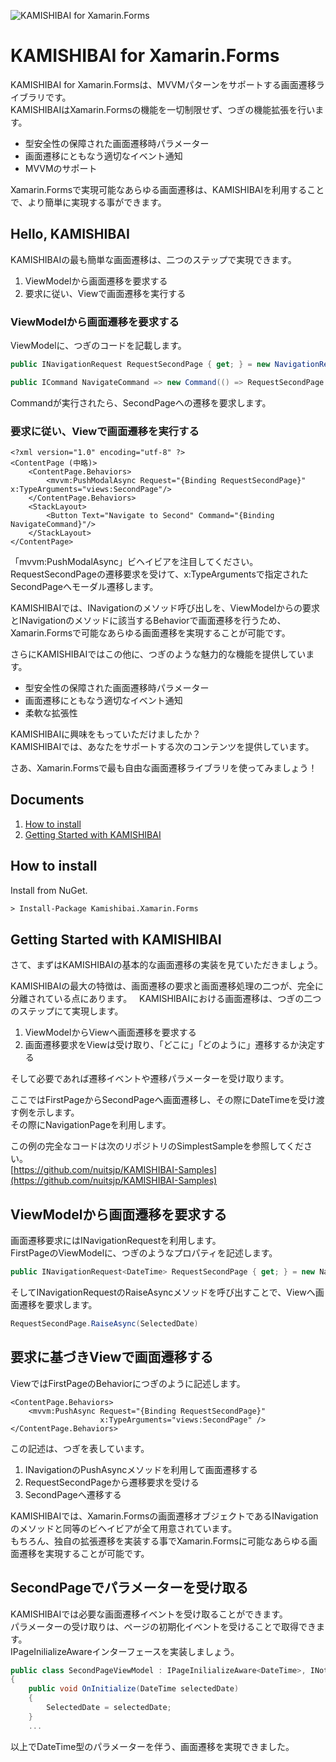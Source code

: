 ![KAMISHIBAI for Xamarin.Forms](https://raw.githubusercontent.com/nuitsjp/KAMISHIBAI/master/logo_wide.png)

# KAMISHIBAI for Xamarin.Forms

KAMISHIBAI for Xamarin.Formsは、MVVMパターンをサポートする画面遷移ライブラリです。  
KAMISHIBAIはXamarin.Formsの機能を一切制限せず、つぎの機能拡張を行います。  

* 型安全性の保障された画面遷移時パラメーター  
* 画面遷移にともなう適切なイベント通知  
* MVVMのサポート  

Xamarin.Formsで実現可能なあらゆる画面遷移は、KAMISHIBAIを利用することで、より簡単に実現する事ができます。  

## Hello, KAMISHIBAI  

KAMISHIBAIの最も簡単な画面遷移は、二つのステップで実現できます。  

1. ViewModelから画面遷移を要求する  
2. 要求に従い、Viewで画面遷移を実行する  

### ViewModelから画面遷移を要求する  
ViewModelに、つぎのコードを記載します。  

```cs
public INavigationRequest RequestSecondPage { get; } = new NavigationRequest();

public ICommand NavigateCommand => new Command(() => RequestSecondPage.RaiseAsync();
```

Commandが実行されたら、SecondPageへの遷移を要求します。  

### 要求に従い、Viewで画面遷移を実行する

```xaml
<?xml version="1.0" encoding="utf-8" ?>
<ContentPage (中略)>
    <ContentPage.Behaviors>
        <mvvm:PushModalAsync Request="{Binding RequestSecondPage}" x:TypeArguments="views:SecondPage"/>
    </ContentPage.Behaviors>
    <StackLayout>
        <Button Text="Navigate to Second" Command="{Binding NavigateCommand}"/>
    </StackLayout>
</ContentPage>
```
「mvvm:PushModalAsync」ビヘイビアを注目してください。  
RequestSecondPageの遷移要求を受けて、x:TypeArgumentsで指定されたSecondPageへモーダル遷移します。  

KAMISHIBAIでは、INavigationのメソッド呼び出しを、ViewModelからの要求とINavigationのメソッドに該当するBehaviorで画面遷移を行うため、Xamarin.Formsで可能なあらゆる画面遷移を実現することが可能です。  

さらにKAMISHIBAIではこの他に、つぎのような魅力的な機能を提供しています。  

* 型安全性の保障された画面遷移時パラメーター  
* 画面遷移にともなう適切なイベント通知  
* 柔軟な拡張性  

KAMISHIBAIに興味をもっていただけましたか？  
KAMISHIBAIでは、あなたをサポートする次のコンテンツを提供しています。  

さあ、Xamarin.Formsで最も自由な画面遷移ライブラリを使ってみましょう！  

## Documents

1. [How to install](#how-to-install)
2. [Getting Started with KAMISHIBAI](#getting-started-with-kamishibai)

## How to install  

Install from NuGet.

```txt
> Install-Package Kamishibai.Xamarin.Forms
```

## Getting Started with KAMISHIBAI

さて、まずはKAMISHIBAIの基本的な画面遷移の実装を見ていただきましょう。  

KAMISHIBAIの最大の特徴は、画面遷移の要求と画面遷移処理の二つが、完全に分離されている点にあります。  
KAMISHIBAIにおける画面遷移は、つぎの二つのステップにて実現します。  

1. ViewModelからViewへ画面遷移を要求する  
2. 画面遷移要求をViewは受け取り、「どこに」「どのように」遷移するか決定する  

そして必要であれば遷移イベントや遷移パラメーターを受け取ります。  

ここではFirstPageからSecondPageへ画面遷移し、その際にDateTimeを受け渡す例を示します。  
その際にNavigationPageを利用します。  

この例の完全なコードは次のリポジトリのSimplestSampleを参照してください。  
[https://github.com/nuitsjp/KAMISHIBAI-Samples](https://github.com/nuitsjp/KAMISHIBAI-Samples)

## ViewModelから画面遷移を要求する  

画面遷移要求にはINavigationRequestを利用します。  
FirstPageのViewModelに、つぎのようなプロパティを記述します。  

```cs
public INavigationRequest<DateTime> RequestSecondPage { get; } = new NavigationRequest<DateTime>();
```

そしてINavigationRequestのRaiseAsyncメソッドを呼び出すことで、Viewへ画面遷移を要求します。  

```cs
RequestSecondPage.RaiseAsync(SelectedDate)
```

## 要求に基づきViewで画面遷移する

ViewではFirstPageのBehaviorにつぎのように記述します。

```xaml
<ContentPage.Behaviors>
    <mvvm:PushAsync Request="{Binding RequestSecondPage}"
                    x:TypeArguments="views:SecondPage" />
</ContentPage.Behaviors>
```

この記述は、つぎを表しています。  

1. INavigationのPushAsyncメソッドを利用して画面遷移する  
2. RequestSecondPageから遷移要求を受ける
3. SecondPageへ遷移する  

KAMISHIBAIでは、Xamarin.Formsの画面遷移オブジェクトであるINavigationのメソッドと同等のビヘイビアが全て用意されています。  
もちろん、独自の拡張遷移を実装する事でXamarin.Formsに可能なあらゆる画面遷移を実現することが可能です。  

## SecondPageでパラメーターを受け取る  

KAMISHIBAIでは必要な画面遷移イベントを受け取ることができます。  
パラメーターの受け取りは、ページの初期化イベントを受けることで取得できます。  
IPageInilializeAwareインターフェースを実装しましょう。  

```cs
public class SecondPageViewModel : IPageInilializeAware<DateTime>, INotifyPropertyChanged
{
    public void OnInitialize(DateTime selectedDate)
    {
        SelectedDate = selectedDate;
    }
    ...
```

以上でDateTime型のパラメーターを伴う、画面遷移を実現できました。  
